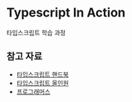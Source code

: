 # Typescript In Action

타입스크립트 학습 과정

## 참고 자료

- [타입스크립트 핸드북](https://www.typescriptlang.org/docs/handbook/intro.html)
- [타입스크립트 올인원](https://www.inflearn.com/course/%ED%83%80%EC%9E%85%EC%8A%A4%ED%81%AC%EB%A6%BD%ED%8A%B8-%EC%98%AC%EC%9D%B8%EC%9B%90-1/dashboard)
- [프로그래머스](https://school.programmers.co.kr/learn/challenges?order=acceptance_desc&languages=javascript)